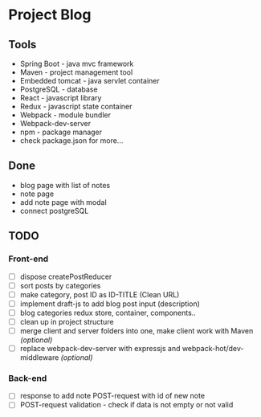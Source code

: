 # Project Blog

Tools
-----
* Spring Boot - java mvc framework
* Maven - project management tool
* Embedded tomcat - java servlet container
* PostgreSQL - database
* React - javascript library
* Redux - javascript state container
* Webpack - module bundler
* Webpack-dev-server
* npm - package manager
* check package.json for more...

Done
----- 
* blog page with list of notes
* note page
* add note page with modal
* connect postgreSQL

TODO
-----

### Front-end
- [ ] dispose createPostReducer
- [ ] sort posts by categories
- [ ] make category, post ID as ID-TITLE (Clean URL)
- [ ] implement draft-js to add blog post input (description)
- [ ] blog categories redux store, container, components..
- [ ] clean up in project structure
- [ ] merge client and server folders into one, make client work with Maven *(optional)*
- [ ] replace webpack-dev-server with expressjs and webpack-hot/dev-middleware *(optional)*
### Back-end
- [ ] response to add note POST-request with id of new note
- [ ] POST-request validation - check if data is not empty or not valid